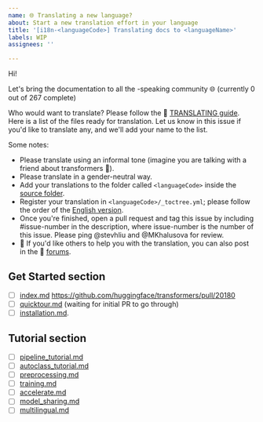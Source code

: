 ```yaml
---
name: 🌐 Translating a new language?
about: Start a new translation effort in your language
title: '[i18n-<languageCode>] Translating docs to <languageName>'
labels: WIP
assignees: ''

---
```


<!--
Note: Please search to see if an issue already exists for the language you are trying to translate.
-->

Hi!

Let's bring the documentation to all the <languageName>-speaking community 🌐 (currently 0 out of 267 complete)

Who would want to translate? Please follow the 🤗 [TRANSLATING guide](https://github.com/huggingface/transformers/blob/main/docs/TRANSLATING.md). Here is a list of the files ready for translation. Let us know in this issue if you'd like to translate any, and we'll add your name to the list.

Some notes:

* Please translate using an informal tone (imagine you are talking with a friend about transformers 🤗).
* Please translate in a gender-neutral way.
* Add your translations to the folder called `<languageCode>` inside the [source folder](https://github.com/huggingface/transformers/tree/main/docs/source).
* Register your translation in `<languageCode>/_toctree.yml`; please follow the order of the [English version](https://github.com/huggingface/transformers/blob/main/docs/source/en/_toctree.yml).
* Once you're finished, open a pull request and tag this issue by including #issue-number in the description, where issue-number is the number of this issue. Please ping @stevhliu and @MKhalusova for review.
* 🙋 If you'd like others to help you with the translation, you can also post in the 🤗 [forums](https://discuss.huggingface.co/).

## Get Started section

- [ ] [index.md](https://github.com/huggingface/transformers/blob/main/docs/source/en/index.md) https://github.com/huggingface/transformers/pull/20180
- [ ] [quicktour.md](https://github.com/huggingface/transformers/blob/main/docs/source/en/quicktour.md) (waiting for initial PR to go through)
- [ ] [installation.md](https://github.com/huggingface/transformers/blob/main/docs/source/en/installation.md).

## Tutorial section
- [ ] [pipeline_tutorial.md](https://github.com/huggingface/transformers/blob/main/docs/source/en/pipeline_tutorial.md)
- [ ]  [autoclass_tutorial.md](https://github.com/huggingface/transformers/blob/master/docs/source/autoclass_tutorial.md)
- [ ]  [preprocessing.md](https://github.com/huggingface/transformers/blob/main/docs/source/en/preprocessing.md)
- [ ]  [training.md](https://github.com/huggingface/transformers/blob/main/docs/source/en/training.md)
- [ ]  [accelerate.md](https://github.com/huggingface/transformers/blob/main/docs/source/en/accelerate.md)
- [ ]  [model_sharing.md](https://github.com/huggingface/transformers/blob/main/docs/source/en/model_sharing.md)
- [ ]  [multilingual.md](https://github.com/huggingface/transformers/blob/main/docs/source/en/multilingual.md)

<!--
Keep on adding more as you go 🔥
-->
